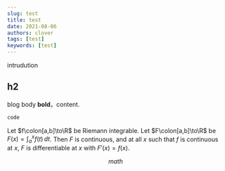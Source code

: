 ```yaml
---
slug: test
title: test
date: 2021-08-06
authors: clover
tags: [test]
keywords: [test]
---
```


intrudution
<!-- truncate -->

## h2

blog body **bold**，content.

```js
code
```


Let $f\colon[a,b]\to\R$ be Riemann integrable. Let $F\colon[a,b]\to\R$ be
$F(x)=\int_{a}^{x} f(t)\,dt$. Then $F$ is continuous, and at all $x$ such that
$f$ is continuous at $x$, $F$ is differentiable at $x$ with $F'(x)=f(x)$.

$$ 
    math 
$$